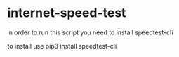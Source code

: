 # internet-speed-test

in order to run this script you need to install speedtest-cli

to install use 
pip3 install speedtest-cli
